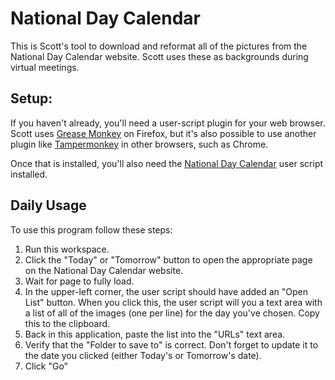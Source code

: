 
# National Day Calendar

This is Scott's tool to download and reformat all of the pictures from the National Day Calendar website.  Scott uses these as backgrounds during virtual meetings.  

## Setup:
If you haven't already, you'll need a user-script plugin for your web browser.  Scott uses <a href="https://github.com/greasemonkey/greasemonkey">Grease Monkey</a> on Firefox, but it's also possible to use another plugin like <a href="https://en.wikipedia.org/wiki/Tampermonkey">Tampermonkey</a> in other browsers, such as Chrome.

Once that is installed, you'll also need the <a href="public/NationalDayCalendar.user.js">National Day Calendar</a> user script installed.

## Daily Usage
To use this program follow these steps:

1. Run this workspace.
2. Click the "Today" or "Tomorrow" button to open the appropriate page on the National Day Calendar website.
3. Wait for page to fully load.
4. In the upper-left corner, the user script should have added an "Open List" button.  When you click this, the user script will you a text area with a list of all of the images (one per line) for the day you've chosen.  Copy this to the clipboard.
5. Back in this application, paste the list into the "URLs" text area.
6. Verify that the "Folder to save to" is correct.  Don't forget to update it to the date you clicked (either Today's or Tomorrow's date).
7. Click "Go"
